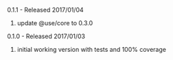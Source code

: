 0.1.1 - Released 2017/01/04

1. update @use/core to 0.3.0

0.1.0 - Released 2017/01/03

1. initial working version with tests and 100% coverage

